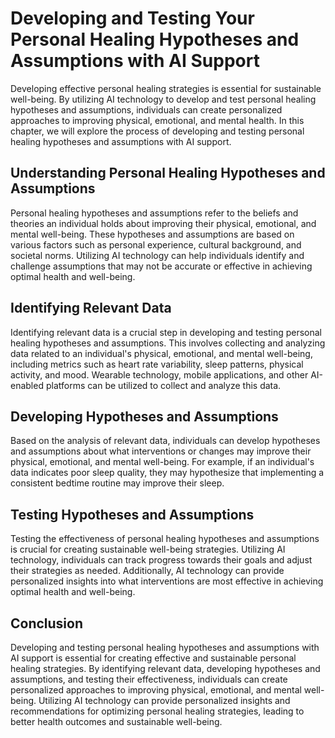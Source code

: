 Developing and Testing Your Personal Healing Hypotheses and Assumptions with AI Support
==========================================================================================================================================================

Developing effective personal healing strategies is essential for sustainable well-being. By utilizing AI technology to develop and test personal healing hypotheses and assumptions, individuals can create personalized approaches to improving physical, emotional, and mental health. In this chapter, we will explore the process of developing and testing personal healing hypotheses and assumptions with AI support.

Understanding Personal Healing Hypotheses and Assumptions
---------------------------------------------------------

Personal healing hypotheses and assumptions refer to the beliefs and theories an individual holds about improving their physical, emotional, and mental well-being. These hypotheses and assumptions are based on various factors such as personal experience, cultural background, and societal norms. Utilizing AI technology can help individuals identify and challenge assumptions that may not be accurate or effective in achieving optimal health and well-being.

Identifying Relevant Data
-------------------------

Identifying relevant data is a crucial step in developing and testing personal healing hypotheses and assumptions. This involves collecting and analyzing data related to an individual's physical, emotional, and mental well-being, including metrics such as heart rate variability, sleep patterns, physical activity, and mood. Wearable technology, mobile applications, and other AI-enabled platforms can be utilized to collect and analyze this data.

Developing Hypotheses and Assumptions
-------------------------------------

Based on the analysis of relevant data, individuals can develop hypotheses and assumptions about what interventions or changes may improve their physical, emotional, and mental well-being. For example, if an individual's data indicates poor sleep quality, they may hypothesize that implementing a consistent bedtime routine may improve their sleep.

Testing Hypotheses and Assumptions
----------------------------------

Testing the effectiveness of personal healing hypotheses and assumptions is crucial for creating sustainable well-being strategies. Utilizing AI technology, individuals can track progress towards their goals and adjust their strategies as needed. Additionally, AI technology can provide personalized insights into what interventions are most effective in achieving optimal health and well-being.

Conclusion
----------

Developing and testing personal healing hypotheses and assumptions with AI support is essential for creating effective and sustainable personal healing strategies. By identifying relevant data, developing hypotheses and assumptions, and testing their effectiveness, individuals can create personalized approaches to improving physical, emotional, and mental well-being. Utilizing AI technology can provide personalized insights and recommendations for optimizing personal healing strategies, leading to better health outcomes and sustainable well-being.
